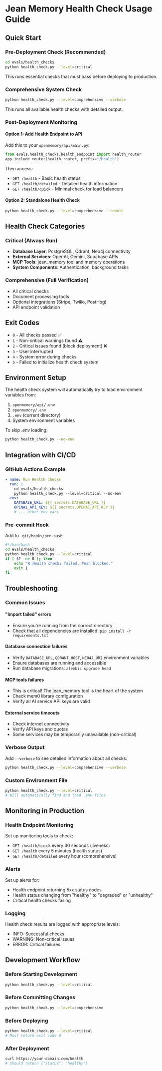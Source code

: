 # Jean Memory Health Check Usage Guide

## Quick Start

### Pre-Deployment Check (Recommended)
```bash
cd evals/health_checks
python health_check.py --level=critical
```

This runs essential checks that must pass before deploying to production.

### Comprehensive System Check
```bash
python health_check.py --level=comprehensive --verbose
```

This runs all available health checks with detailed output.

### Post-Deployment Monitoring

#### Option 1: Add Health Endpoint to API
Add this to your `openmemory/api/main.py`:

```python
from evals.health_checks.health_endpoint import health_router
app.include_router(health_router, prefix="/health")
```

Then access:
- `GET /health` - Basic health status
- `GET /health/detailed` - Detailed health information  
- `GET /health/quick` - Minimal check for load balancers

#### Option 2: Standalone Health Check
```bash
python health_check.py --level=comprehensive --remote
```

## Health Check Categories

### Critical (Always Run)
- **Database Layer**: PostgreSQL, Qdrant, Neo4j connectivity
- **External Services**: OpenAI, Gemini, Supabase APIs
- **MCP Tools**: jean_memory tool and memory operations
- **System Components**: Authentication, background tasks

### Comprehensive (Full Verification)
- All critical checks
- Document processing tools
- Optional integrations (Stripe, Twilio, PostHog)
- API endpoint validation

## Exit Codes

- `0` - All checks passed ✅
- `1` - Non-critical warnings found ⚠️
- `2` - Critical issues found (block deployment) ❌
- `3` - User interrupted
- `4` - System error during checks
- `5` - Failed to initialize health check system

## Environment Setup

The health check system will automatically try to load environment variables from:
1. `openmemory/api/.env`
2. `openmemory/.env`
3. `.env` (current directory)
4. System environment variables

To skip .env loading:
```bash
python health_check.py --no-env
```

## Integration with CI/CD

### GitHub Actions Example
```yaml
- name: Run Health Checks
  run: |
    cd evals/health_checks
    python health_check.py --level=critical --no-env
  env:
    DATABASE_URL: ${{ secrets.DATABASE_URL }}
    OPENAI_API_KEY: ${{ secrets.OPENAI_API_KEY }}
    # ... other env vars
```

### Pre-commit Hook
Add to `.git/hooks/pre-push`:
```bash
#!/bin/bash
cd evals/health_checks
python health_check.py --level=critical
if [ $? -ne 0 ]; then
    echo "❌ Health checks failed. Push blocked."
    exit 1
fi
```

## Troubleshooting

### Common Issues

#### "Import failed" errors
- Ensure you're running from the correct directory
- Check that all dependencies are installed: `pip install -r requirements.txt`

#### Database connection failures
- Verify `DATABASE_URL`, `QDRANT_HOST`, `NEO4J_URI` environment variables
- Ensure databases are running and accessible
- Run database migrations: `alembic upgrade head`

#### MCP tools failures
- This is critical! The jean_memory tool is the heart of the system
- Check mem0 library configuration
- Verify all AI service API keys are valid

#### External service timeouts
- Check internet connectivity
- Verify API keys and quotas
- Some services may be temporarily unavailable (non-critical)

### Verbose Output
Add `--verbose` to see detailed information about all checks:
```bash
python health_check.py --level=comprehensive --verbose
```

### Custom Environment File
```bash
python health_check.py --level=critical
# Will automatically find and load .env files
```

## Monitoring in Production

### Health Endpoint Monitoring
Set up monitoring tools to check:
- `GET /health/quick` every 30 seconds (liveness)
- `GET /health` every 5 minutes (health status)
- `GET /health/detailed` every hour (comprehensive)

### Alerts
Set up alerts for:
- Health endpoint returning 5xx status codes
- Health status changing from "healthy" to "degraded" or "unhealthy"
- Critical health checks failing

### Logging
Health check results are logged with appropriate levels:
- INFO: Successful checks
- WARNING: Non-critical issues
- ERROR: Critical failures

## Development Workflow

### Before Starting Development
```bash
python health_check.py --level=critical
```

### Before Committing Changes
```bash
python health_check.py --level=comprehensive
```

### Before Deploying
```bash
python health_check.py --level=critical
# Must return exit code 0
```

### After Deployment
```bash
curl https://your-domain.com/health
# Should return {"status": "healthy"}
```